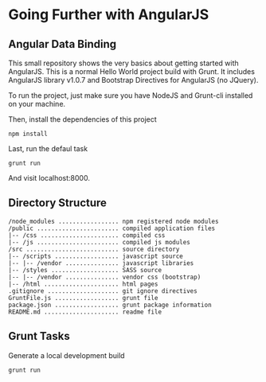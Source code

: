 # Going Further with AngularJS #

## Angular Data Binding ##


This small repository shows the very basics about getting started with AngularJS. This is a normal Hello World project build with Grunt. It includes AngularJS library v1.0.7 and Bootstrap Directives for AngularJS (no JQuery).

To run the project, just make sure you have NodeJS and Grunt-cli installed on your machine.

Then, install the dependencies of this project

    npm install

Last, run the defaul task

    grunt run

And visit localhost:8000.


## Directory Structure ##

	/node_modules ................. npm registered node modules
	/public ....................... compiled application files
	|-- /css ...................... compiled css
	|-- /js ....................... compiled js modules
	/src .......................... source directory
	|-- /scripts .................. javascript source
	|-- |-- /vendor ............... javascript libraries
	|-- /styles ................... SASS source
	|-- |-- /vendor ............... vendor css (bootstrap)
	|-- /html ..................... html pages
	.gitignore .................... git ignore directives
	GruntFile.js .................. grunt file
	package.json .................. grunt package information
	README.md ..................... readme file


## Grunt Tasks ##
 
Generate a local development build

    grunt run
